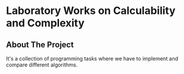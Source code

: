 # Laboratory Works on Calculability and Complexity

## About The Project

It's a collection of programming tasks where we have to implement and compare different algorithms.
